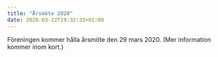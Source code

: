 ```yaml
---
title: "Årsmöte 2020"
date: 2020-03-22T19:32:33+01:00
---
```


Föreningen kommer hålla årsmöte den 29 mars 2020. (Mer information kommer inom kort.)
